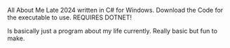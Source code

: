 All About Me Late 2024 written in C# for Windows. Download the Code for the executable to use.
REQUIRES DOTNET!

Is basically just a program about my life currently. Really basic but fun to make.
